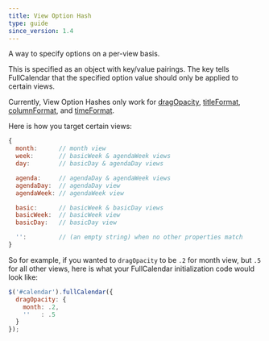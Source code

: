 ```yaml
---
title: View Option Hash
type: guide
since_version: 1.4
---
```


A way to specify options on a per-view basis.

This is specified as an object with key/value pairings. The key tells FullCalendar that the specified option value should only be applied to certain views.

Currently, View Option Hashes only work for [dragOpacity](dragOpacity), [titleFormat](titleFormat), [columnFormat](columnFormat), and [timeFormat](timeFormat).

Here is how you target certain views:

```js
{
  month:      // month view
  week:       // basicWeek & agendaWeek views
  day:        // basicDay & agendaDay views

  agenda:     // agendaDay & agendaWeek views
  agendaDay:  // agendaDay view
  agendaWeek: // agendaWeek view

  basic:      // basicWeek & basicDay views
  basicWeek:  // basicWeek view
  basicDay:   // basicDay view

  '':         // (an empty string) when no other properties match
}
```

So for example, if you wanted to `dragOpacity` to be `.2` for month view, but `.5` for all other views, here is what your FullCalendar initialization code would look like:

```js
$('#calendar').fullCalendar({
  dragOpacity: {
    month: .2,
    ''   : .5
  }
});
```
